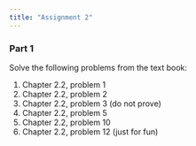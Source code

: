 ```yaml
---
title: "Assignment 2"
---
```


### Part 1
Solve the following problems from the text book:

1. Chapter 2.2, problem 1
1. Chapter 2.2, problem 2
1. Chapter 2.2, problem 3 (do not prove)
1. Chapter 2.2, problem 5
1. Chapter 2.2, problem 10
1. Chapter 2.2, problem 12 (just for fun)
